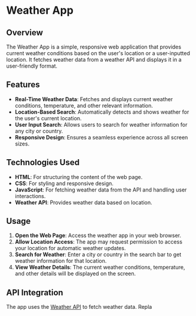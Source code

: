 # Weather App

## Overview

The Weather App is a simple, responsive web application that provides current weather conditions based on the user's location or a user-inputted location. It fetches weather data from a weather API and displays it in a user-friendly format.

## Features

- **Real-Time Weather Data**: Fetches and displays current weather conditions, temperature, and other relevant information.
- **Location-Based Search**: Automatically detects and shows weather for the user's current location.
- **User Input Search**: Allows users to search for weather information for any city or country.
- **Responsive Design**: Ensures a seamless experience across all screen sizes.

## Technologies Used

- **HTML**: For structuring the content of the web page.
- **CSS**: For styling and responsive design.
- **JavaScript**: For fetching weather data from the API and handling user interactions.
- **Weather API**: Provides weather data based on location.

## Usage

1. **Open the Web Page**: Access the weather app in your web browser.
2. **Allow Location Access**: The app may request permission to access your location for automatic weather updates.
3. **Search for Weather**: Enter a city or country in the search bar to get weather information for that location.
4. **View Weather Details**: The current weather conditions, temperature, and other details will be displayed on the screen.

## API Integration

The app uses the [Weather API](https://www.weatherapi.com/) to fetch weather data. Repla
